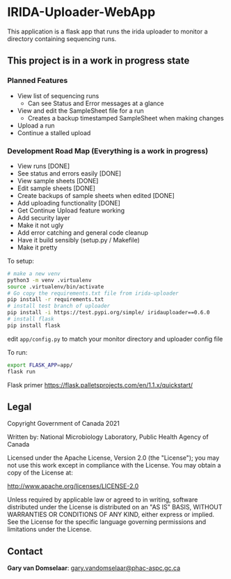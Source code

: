 # IRIDA-Uploader-WebApp

This application is a flask app that runs the irida uploader to monitor a directory containing sequencing runs.

## This project is in a work in progress state


### Planned Features
* View list of sequencing runs
  * Can see Status and Error messages at a glance
* View and edit the SampleSheet file for a run
  * Creates a backup timestamped SampleSheet when making changes
* Upload a run
* Continue a stalled upload

### Development Road Map (Everything is a work in progress)
* View runs [DONE]
* See status and errors easily [DONE]
* View sample sheets [DONE]
* Edit sample sheets [DONE]
* Create backups of sample sheets when edited [DONE]
* Add uploading functionality [DONE]
* Get Continue Upload feature working
* Add security layer
* Make it not ugly
* Add error catching and general code cleanup
* Have it build sensibly (setup.py / Makefile)
* Make it pretty

To setup:
```bash
# make a new venv
python3 -m venv .virtualenv
source .virtualenv/bin/activate
# Go copy the requirements.txt file from irida-uploader
pip install -r requirements.txt
# install test branch of uploader
pip install -i https://test.pypi.org/simple/ iridauploader==0.6.0
# install flask
pip install flask
```

edit `app/config.py` to match your monitor directory and uploader config file

To run:
```bash
export FLASK_APP=app/
flask run
```

Flask primer https://flask.palletsprojects.com/en/1.1.x/quickstart/

## Legal


Copyright Government of Canada 2021

Written by: National Microbiology Laboratory, Public Health Agency of Canada

Licensed under the Apache License, Version 2.0 (the "License"); you may not use
this work except in compliance with the License. You may obtain a copy of the
License at:

http://www.apache.org/licenses/LICENSE-2.0

Unless required by applicable law or agreed to in writing, software distributed
under the License is distributed on an "AS IS" BASIS, WITHOUT WARRANTIES OR
CONDITIONS OF ANY KIND, either express or implied. See the License for the
specific language governing permissions and limitations under the License.


## Contact

**Gary van Domselaar**: gary.vandomselaar@phac-aspc.gc.ca
